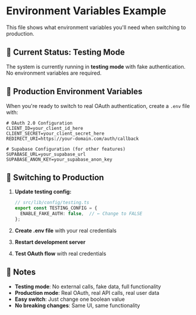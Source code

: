 # Environment Variables Example

This file shows what environment variables you'll need when switching to production.

## 🧪 Current Status: Testing Mode

The system is currently running in **testing mode** with fake authentication. No environment variables are required.

## 🚀 Production Environment Variables

When you're ready to switch to real OAuth authentication, create a `.env` file with:

```env
# OAuth 2.0 Configuration
CLIENT_ID=your_client_id_here
CLIENT_SECRET=your_client_secret_here
REDIRECT_URI=https://your-domain.com/auth/callback

# Supabase Configuration (for other features)
SUPABASE_URL=your_supabase_url
SUPABASE_ANON_KEY=your_supabase_anon_key
```

## 🔧 Switching to Production

1. **Update testing config:**
   ```typescript
   // src/lib/config/testing.ts
   export const TESTING_CONFIG = {
     ENABLE_FAKE_AUTH: false,  // ← Change to FALSE
   };
   ```

2. **Create .env file** with your real credentials

3. **Restart development server**

4. **Test OAuth flow** with real credentials

## 📝 Notes

- **Testing mode**: No external calls, fake data, full functionality
- **Production mode**: Real OAuth, real API calls, real user data
- **Easy switch**: Just change one boolean value
- **No breaking changes**: Same UI, same functionality
